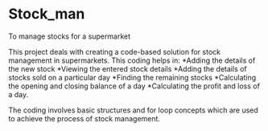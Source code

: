 # Stock_man
To manage stocks for a supermarket

This project deals with creating a code-based solution for stock management in supermarkets. 
This coding helps in:
*Adding the details of the new stock
*Viewing the entered stock details
*Adding the details of stocks sold on a particular day
*Finding the remaining stocks
*Calculating the opening and closing balance of a day
*Calculating the profit and loss of a day.

The coding involves basic structures and for loop concepts which are used to achieve the process of stock management.
